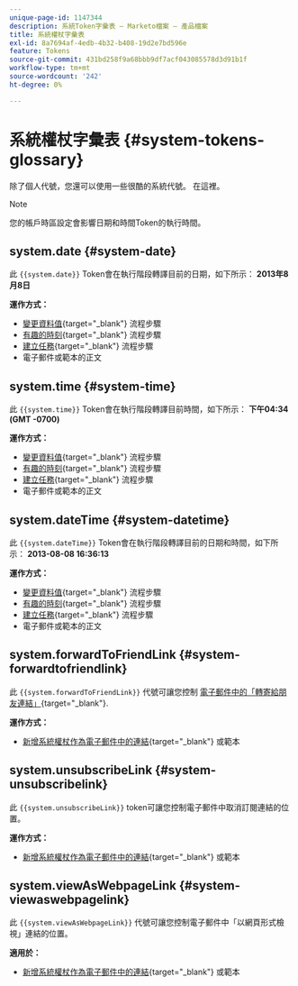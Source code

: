 ```yaml
---
unique-page-id: 1147344
description: 系統Token字彙表 — Marketo檔案 — 產品檔案
title: 系統權杖字彙表
exl-id: 8a7694af-4edb-4b32-b408-19d2e7bd596e
feature: Tokens
source-git-commit: 431bd258f9a68bbb9df7acf043085578d3d91b1f
workflow-type: tm+mt
source-wordcount: '242'
ht-degree: 0%

---
```


# 系統權杖字彙表 {#system-tokens-glossary}

除了個人代號，您還可以使用一些很酷的系統代號。 在這裡。

>[!NOTE]
>
>您的帳戶時區設定會影響日期和時間Token的執行時間。

## system.date {#system-date}

此 `{{system.date}}` Token會在執行階段轉譯目前的日期，如下所示： **2013年8月8日**

**運作方式：**

* [變更資料值](/help/marketo/product-docs/core-marketo-concepts/smart-campaigns/flow-actions/change-data-value.md){target="_blank"} 流程步驟
* [有趣的時刻](/help/marketo/product-docs/core-marketo-concepts/smart-campaigns/flow-actions/interesting-moment.md){target="_blank"} 流程步驟
* [建立任務](/help/marketo/product-docs/core-marketo-concepts/smart-campaigns/salesforce-flow-actions/create-task.md){target="_blank"} 流程步驟
* 電子郵件或範本的正文

## system.time {#system-time}

此 `{{system.time}}` Token會在執行階段轉譯目前時間，如下所示： **下午04:34 (GMT -0700)**

**運作方式：**

* [變更資料值](/help/marketo/product-docs/core-marketo-concepts/smart-campaigns/flow-actions/change-data-value.md){target="_blank"} 流程步驟
* [有趣的時刻](/help/marketo/product-docs/core-marketo-concepts/smart-campaigns/flow-actions/interesting-moment.md){target="_blank"} 流程步驟
* [建立任務](/help/marketo/product-docs/core-marketo-concepts/smart-campaigns/salesforce-flow-actions/create-task.md){target="_blank"} 流程步驟
* 電子郵件或範本的正文

## system.dateTime {#system-datetime}

此 `{{system.dateTime}}` Token會在執行階段轉譯目前的日期和時間，如下所示： **2013-08-08 16:36:13**

**運作方式：**

* [變更資料值](/help/marketo/product-docs/core-marketo-concepts/smart-campaigns/flow-actions/change-data-value.md){target="_blank"} 流程步驟
* [有趣的時刻](/help/marketo/product-docs/core-marketo-concepts/smart-campaigns/flow-actions/interesting-moment.md){target="_blank"} 流程步驟
* [建立任務](/help/marketo/product-docs/core-marketo-concepts/smart-campaigns/salesforce-flow-actions/create-task.md){target="_blank"} 流程步驟
* 電子郵件或範本的正文

## system.forwardToFriendLink {#system-forwardtofriendlink}

此 `{{system.forwardToFriendLink}}` 代號可讓您控制 [電子郵件中的「轉寄給朋友連結」](/help/marketo/product-docs/email-marketing/general/functions-in-the-editor/forward-to-a-friend-link-in-emails.md){target="_blank"}.

**運作方式：**

* [新增系統權杖作為電子郵件中的連結](/help/marketo/product-docs/email-marketing/general/using-tokens/add-a-system-token-as-a-link-in-an-email.md){target="_blank"} 或範本

## system.unsubscribeLink {#system-unsubscribelink}

此 `{{system.unsubscribeLink}}` token可讓您控制電子郵件中取消訂閱連結的位置。

**運作方式：**

* [新增系統權杖作為電子郵件中的連結](/help/marketo/product-docs/email-marketing/general/using-tokens/add-a-system-token-as-a-link-in-an-email.md){target="_blank"} 或範本

## system.viewAsWebpageLink {#system-viewaswebpagelink}

此 `{{system.viewAsWebpageLink}}` 代號可讓您控制電子郵件中「以網頁形式檢視」連結的位置。

**適用於：**

* [新增系統權杖作為電子郵件中的連結](/help/marketo/product-docs/email-marketing/general/using-tokens/add-a-system-token-as-a-link-in-an-email.md){target="_blank"} 或範本
